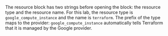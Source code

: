 The resource block has two strings before opening the block: the resource type and the resource name. For this lab, the resource type is `google_compute_instance` and the name is `terraform`. The prefix of the type maps to the provider: `google_compute_instance` automatically tells Terraform that it is managed by the Google provider.
